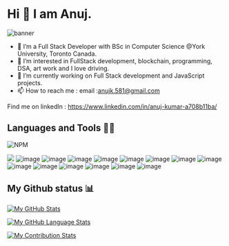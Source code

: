 # Hi 👋 I am Anuj.

![banner](https://user-images.githubusercontent.com/84407032/159643940-2bc8532a-f566-4cdf-a32a-cd8109284680.png)

- 👋 I’m a Full Stack Developer with BSc in Computer Science @York University, Toronto Canada.
- 👀 I’m interested in FullStack development, blockchain, programming, DSA, art work and I love driving.
- 🌱 I’m currently working on Full Stack development and JavaScript projects. 
- 📫 How to reach me : email :anujk.581@gmail.com

Find me on linkedIn : https://www.linkedin.com/in/anuj-kumar-a708b11ba/


## Languages and Tools 👩‍💻


![NPM](https://img.shields.io/badge/NPM-%23000000.svg?style=for-the-badge&logo=npm&logoColor=white)


![]({https://img.shields.io/badge/HTML5-E34F26?style=for-the-badge&logo=html5&logoColor=white})
![image]({https://img.shields.io/badge/CSS3-1572B6?style=for-the-badge&logo=css3&logoColor=white})
![image]({https://img.shields.io/badge/JavaScript-323330?style=for-the-badge&logo=javascript&logoColor=F7DF1E})
![image]({https://img.shields.io/badge/Java-ED8B00?style=for-the-badge&logo=java&logoColor=white})
![image]({https://img.shields.io/badge/C-00599C?style=for-the-badge&logo=c&logoColor=white})
![image]({https://img.shields.io/badge/Python-FFD43B?style=for-the-badge&logo=python&logoColor=blue})
![image]({https://img.shields.io/badge/React-20232A?style=for-the-badge&logo=react&logoColor=61DAFB})
![image]({https://img.shields.io/badge/Node.js-339933?style=for-the-badge&logo=nodedotjs&logoColor=white})
![image]({https://img.shields.io/badge/Bootstrap-563D7C?style=for-the-badge&logo=bootstrap&logoColor=white})
![image]({https://img.shields.io/badge/Tailwind_CSS-38B2AC?style=for-the-badge&logo=tailwind-css&logoColor=white})
![image]({https://img.shields.io/badge/Visual_Studio_Code-0078D4?style=for-the-badge&logo=visual%20studio%20code&logoColor=white})
![image]({https://img.shields.io/badge/mac%20os-000000?style=for-the-badge&logo=apple&logoColor=white})
![image]({https://img.shields.io/badge/Linux-FCC624?style=for-the-badge&logo=linux&logoColor=black})
![image]({https://img.shields.io/badge/Windows-0078D6?style=for-the-badge&logo=windows&logoColor=white})
![image]({https://img.shields.io/badge/json-5E5C5C?style=for-the-badge&logo=json&logoColor=white})


## My Github status 📊

[![My GitHub Stats](https://github-readme-stats.vercel.app/api/?username=anuj4you&count_private=true&theme=react&showicons=true)]()

[![My GitHub Language Stats](https://github-readme-stats.vercel.app/api/top-langs/?username=anuj4you&langs_count=5&theme=react)]()

[![My Contribution Stats](https://github-contribution-stats.vercel.app/api/?username=anuj4you)](https://github.com/anuj4you/github-contribution-stats/)



<!---
anuj4you/anuj4you is a ✨ special ✨ repository because its `README.md` (this file) appears on your GitHub profile.
You can click the Preview link to take a look at your changes.
--->
